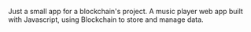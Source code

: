 Just a small app for a blockchain's project. A music player web app built with Javascript, using Blockchain to store and manage data.
